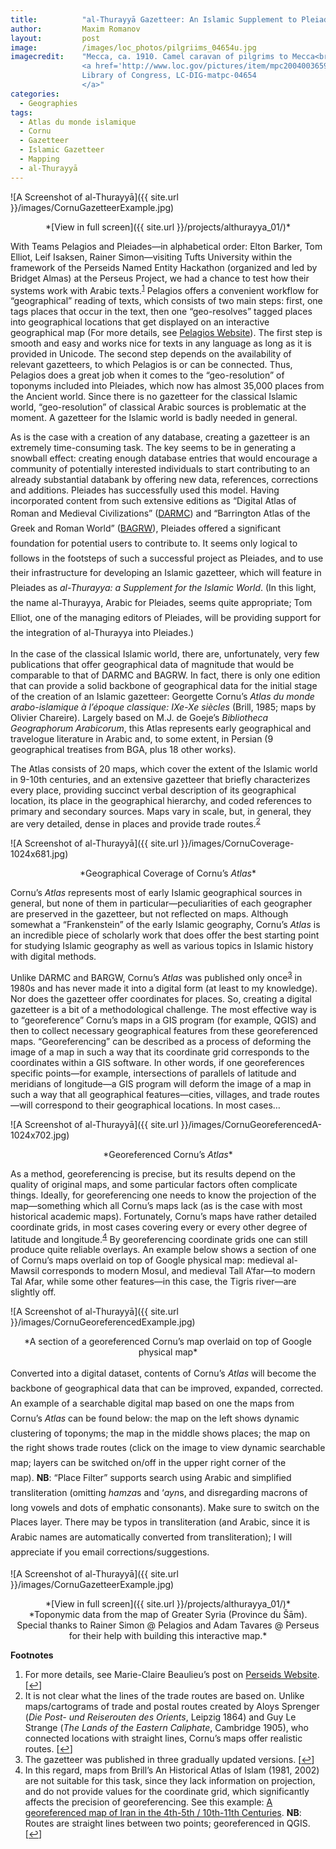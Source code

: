 ```yaml
---
title:			"al-Thurayyā Gazetteer: An Islamic Supplement to Pleiades"
author:			Maxim Romanov
layout:			post
image:			/images/loc_photos/pilgriims_04654u.jpg
imagecredit:	"Mecca, ca. 1910. Camel caravan of pilgrims to Mecca<br>
				<a href='http://www.loc.gov/pictures/item/mpc2004003659/PP/' target='_blank'>
				Library of Congress, LC-DIG-matpc-04654
				</a>"
categories:
  - Geographies
tags:
  - Atlas du monde islamique
  - Cornu
  - Gazetteer
  - Islamic Gazetteer
  - Mapping
  - al-Thurayyā
---
```


![A Screenshot of al-Thurayyā]({{ site.url }}/images/CornuGazetteerExample.jpg)
<center>*[View in full screen]({{ site.url }}/projects/althurayya_01/)*</center>

With Teams Pelagios and Pleiades&#8212;in alphabetical order: Elton Barker, Tom Elliot, Leif Isaksen, Rainer Simon&#8212;visiting Tufts University within the framework of the Perseids Named Entity Hackathon (organized and led by Bridget Almas) at the Perseus Project, we had a chance to test how their systems work with Arabic texts.<sup><a href="#footnote_0_1071" id="identifier_0_1071" class="footnote-link footnote-identifier-link" title="For more details, see Marie-Claire Beaulieu&rsquo;s post on Perseids Website.">1</a></sup> Pelagios offers a convenient workflow for “geographical” reading of texts, which consists of two main steps: first, one tags places that occur in the text, then one “geo-resolves” tagged places into geographical locations that get displayed on an interactive geographical map (For more details, see <a href="http://pelagios-project.blogspot.com/">Pelagios Website</a>). The first step is smooth and easy and works nice for texts in any language as long as it is provided in Unicode. The second step depends on the availability of relevant gazetteers, to which Pelagios is or can be connected. Thus, Pelagios does a great job when it comes to the “geo-resolution” of toponyms included into Pleiades, which now has almost 35,000 places from the Ancient world. Since there is no gazetteer for the classical Islamic world, “geo-resolution” of classical Arabic sources is problematic at the moment. A gazetteer for the Islamic world is badly needed in general.

As is the case with a creation of any database, creating a gazetteer is an extremely time-consuming task. The key seems to be in generating a snowball effect: creating enough database entries that would encourage a community of potentially interested individuals to start contributing to an already substantial databank by offering new data, references, corrections and additions. Pleiades has successfully used this model. Having incorporated content from such extensive editions as “Digital Atlas of Roman and Medieval Civilizations” (<a href="http://darmc.harvard.edu/icb/icb.do">DARMC</a></span><span style="line-height: 1.7;">) and “Barrington Atlas of the Greek and Roman World” (<a href="http://www.unc.edu/depts/cl_atlas/">BAGRW</a></span><span style="line-height: 1.7;">), Pleiades offered a significant foundation for potential users to contribute to. It seems only logical to follows in the footsteps of such a successful project as Pleiades, and to use their infrastructure for developing an Islamic gazetteer, which will feature in Pleiades as <em>al-Thurayya: a Supplement for the Islamic World</em>. (In this light, the name al-Thurayya, Arabic for Pleiades, seems quite appropriate; Tom Elliot, one of the managing editors of Pleiades, will be providing support for the integration of al-Thurayya into Pleiades.)

In the case of the classical Islamic world, there are, unfortunately, very few publications that offer geographical data of magnitude that would be comparable to that of DARMC and BAGRW. In fact, there is only one edition that can provide a solid backbone of geographical data for the initial stage of the creation of an Islamic gazetteer: Georgette Cornu’s <em>Atlas du monde arabo-islamique à l&#8217;époque classique: IXe-Xe siècles</em> (Brill, 1985; maps by Olivier Chareire). Largely based on M.J. de Goeje’s <em>Bibliotheca Geographorum Arabicorum</em>, this Atlas represents early geographical and travelogue literature in Arabic and, to some extent, in Persian (9 geographical treatises from BGA, plus 18 other works).

The Atlas consists of 20 maps, which cover the extent of the Islamic world in 9-10th centuries, and an extensive gazetteer that briefly characterizes every place, providing succinct verbal description of its geographical location, its place in the geographical hierarchy, and coded references to primary and secondary sources. Maps vary in scale, but, in general, they are very detailed, dense in places and provide trade routes.<sup><a href="#footnote_1_1071" id="identifier_1_1071" class="footnote-link footnote-identifier-link" title="It is not clear what the lines of the trade routes are based on. Unlike maps/cartograms of trade and postal routes created by Aloys Sprenger (Die Post- und Reiserouten des Orients, Leipzig 1864) and Guy Le Strange (The Lands of the Eastern Caliphate, Cambridge 1905), who connected locations with straight lines, Cornu&rsquo;s maps offer realistic routes.">2</a></sup>

![A Screenshot of al-Thurayyā]({{ site.url }}/images/CornuCoverage-1024x681.jpg)
<center>*Geographical Coverage of Cornu’s <em>Atlas</em>*</center>


Cornu’s <em>Atlas</em> represents most of early Islamic geographical sources in general, but none of them in particular&#8212;peculiarities of each geographer are preserved in the gazetteer, but not reflected on maps. Although somewhat a “Frankenstein” of the early Islamic geography, Cornu’s <em>Atlas</em> is an incredible piece of scholarly work that does offer the best starting point for studying Islamic geography as well as various topics in Islamic history with digital methods.

Unlike DARMC and BARGW, Cornu’s <em>Atlas</em> was published only once<sup><a href="#footnote_2_1071" id="identifier_2_1071" class="footnote-link footnote-identifier-link" title="The gazetteer was published in three gradually updated versions.">3</a></sup> in 1980s and has never made it into a digital form (at least to my knowledge). Nor does the gazetteer offer coordinates for places. So, creating a digital gazetteer is a bit of a methodological challenge. The most effective way is to &#8220;georeference&#8221; Cornu’s maps in a GIS program (for example, QGIS) and then to collect necessary geographical features from these georeferenced maps. &#8220;Georeferencing&#8221; can be described as a process of deforming the image of a map in such a way that its coordinate grid corresponds to the coordinates within a GIS software. In other words, if one georeferences specific points&#8212;for example, intersections of parallels of latitude and meridians of longitude&#8212;a GIS program will deform the image of a map in such a way that all geographical features&#8212;cities, villages, and trade routes&#8212;will correspond to their geographical locations. In most cases&#8230;

![A Screenshot of al-Thurayyā]({{ site.url }}/images/CornuGeoreferencedA-1024x702.jpg)
<center>*Georeferenced Cornu’s <em>Atlas</em>*</center>


As a method, georeferencing is precise, but its results depend on the quality of original maps, and some particular factors often complicate things. Ideally, for georeferencing one needs to know the projection of the map&#8212;something which all Cornu’s maps lack (as is the case with most historical academic maps). Fortunately, Cornu’s maps have rather detailed coordinate grids, in most cases covering every or every other degree of latitude and longitude.<sup><a href="#footnote_3_1071" id="identifier_3_1071" class="footnote-link footnote-identifier-link" title="In this regard, maps from Brill&rsquo;s An Historical Atlas of Islam (1981, 2002) are not suitable for this task, since they lack information on projection, and do not provide values for the coordinate grid, which significantly affects the precision of georeferencing. See this example: A georeferenced map of Iran in the 4th-5th / 10th-11th Centuries. NB: Routes are straight lines between two points; georeferenced in QGIS.">4</a></sup> By georeferencing coordinate grids one can still produce quite reliable overlays. An example below shows a section of one of Cornu’s maps overlaid on top of Google physical map: medieval al-Mawsil corresponds to modern Mosul, and medieval Tall A‘far&#8212;to modern Tal Afar, while some other features&#8212;in this case, the Tigris river&#8212;are slightly off.

![A Screenshot of al-Thurayyā]({{ site.url }}/images/CornuGeoreferencedExample.jpg)
<center>*A section of a georeferenced Cornu’s map overlaid on top of Google physical map*</center>

<span style="line-height: 1.7;">Converted into a digital dataset, contents of Cornu’s <em>Atlas</em> will become the backbone of geographical data that can be improved, expanded, corrected. An example of a searchable digital map based on one the maps from Cornu’s <em>Atlas</em> can be found below: the map on the left shows dynamic clustering of toponyms; the map in the middle shows places; the map on the right shows trade routes (click on the image to view dynamic searchable map; layers can be switched on/off in the upper right corner of the map). <strong>NB</strong>: “Place Filter” supports search using Arabic and simplified transliteration (omitting <em>hamza</em>s and ‘<em>ayn</em>s, and disregarding macrons of long vowels and dots of emphatic consonants). Make sure to switch on the Places layer. There may be typos in transliteration (and Arabic, since it is Arabic names are automatically converted from transliteration); I will appreciate if you email corrections/suggestions.</span>


![A Screenshot of al-Thurayyā]({{ site.url }}/images/CornuGazetteerExample.jpg)
<center>*[View in full screen]({{ site.url }}/projects/althurayya_01/)*</center>
<center>*Toponymic data from the map of Greater Syria (Province du Šām).<br /> Special thanks to Rainer Simon @ Pelagios and Adam Tavares @ Perseus for their help with building this interactive map.*</center>


**Footnotes**

<ol class="footnotes">
  <li id="footnote_0_1071" class="footnote">
    For more details, see Marie-Claire Beaulieu&#8217;s post on <a href="http://sites.tufts.edu/perseids/news-and-updates/pelagios-used-in-tufts-classes/">Perseids Website</a>. [<a href="#identifier_0_1071" class="footnote-link footnote-back-link">&#8617;</a>]
  </li>
  <li id="footnote_1_1071" class="footnote">
    It is not clear what the lines of the trade routes are based on. Unlike maps/cartograms of trade and postal routes created by Aloys Sprenger (<em>Die Post- und Reiserouten des Orients</em>, Leipzig 1864) and Guy Le Strange (<em>The Lands of the Eastern Caliphate</em>, Cambridge 1905), who connected locations with straight lines, Cornu’s maps offer realistic routes. [<a href="#identifier_1_1071" class="footnote-link footnote-back-link">&#8617;</a>]
  </li>
  <li id="footnote_2_1071" class="footnote">
    The gazetteer was published in three gradually updated versions. [<a href="#identifier_2_1071" class="footnote-link footnote-back-link">&#8617;</a>]
  </li>
  <li id="footnote_3_1071" class="footnote">
    In this regard, maps from Brill’s An Historical Atlas of Islam (1981, 2002) are not suitable for this task, since they lack information on projection, and do not provide values for the coordinate grid, which significantly affects the precision of georeferencing. See this example: <a href="http://alraqmiyyat.org/projects2/hai_online_iran_in4_5th.html">A georeferenced map of Iran in the 4th-5th / 10th-11th Centuries</a>. <strong>NB</strong>: Routes are straight lines between two points; georeferenced in QGIS. [<a href="#identifier_3_1071" class="footnote-link footnote-back-link">&#8617;</a>]
  </li>
</ol>

 [1]: http://alraqmiyyat.org/althurayya/CornuCoverage.html
 [2]: http://alraqmiyyat.org/althurayya/SampleMap.html